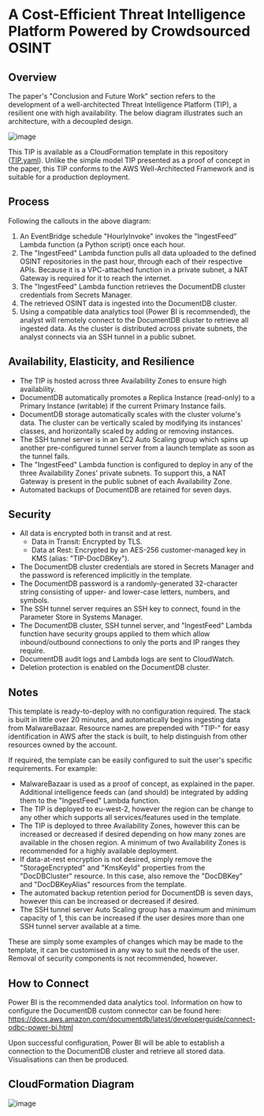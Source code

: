 # A Cost-Efficient Threat Intelligence Platform Powered by Crowdsourced OSINT
## Overview
The paper's "Conclusion and Future Work" section refers to the development of a well-architected Threat Intelligence Platform (TIP), a resilient one with high availability. The below diagram illustrates such an architecture, with a decoupled design.

![image](https://github.com/AlphaKiloDelta/A-Cost-Efficient-Threat-Intelligence-Platform-Powered-by-Crowdsourced-OSINT/assets/68220964/4e479341-8d33-46e7-8014-0ccf0d47c047)

This TIP is available as a CloudFormation template in this repository ([TIP.yaml](https://github.com/AlphaKiloDelta/A-Cost-Efficient-Threat-Intelligence-Platform-Powered-by-Crowdsourced-OSINT/blob/main/TIP.yaml)). Unlike the simple model TIP presented as a proof of concept in the paper, this TIP conforms to the AWS Well-Architected Framework and is suitable for a production deployment.

## Process
Following the callouts in the above diagram:
1) An EventBridge schedule "HourlyInvoke" invokes the "IngestFeed" Lambda function (a Python script) once each hour.
2) The "IngestFeed" Lambda function pulls all data uploaded to the defined OSINT repositories in the past hour, through each of their respective APIs. Because it is a VPC-attached function in a private subnet, a NAT Gateway is required for it to reach the internet.
3) The "IngestFeed" Lambda function retrieves the DocumentDB cluster credentials from Secrets Manager.
4) The retrieved OSINT data is ingested into the DocumentDB cluster.
5) Using a compatible data analytics tool (Power BI is recommended), the analyst will remotely connect to the DocumentDB cluster to retrieve all ingested data. As the cluster is distributed across private subnets, the analyst connects via an SSH tunnel in a public subnet.

## Availability, Elasticity, and Resilience
- The TIP is hosted across three Availability Zones to ensure high availability.
- DocumentDB automatically promotes a Replica Instance (read-only) to a Primary Instance (writable) if the current Primary Instance fails.
- DocumentDB storage automatically scales with the cluster volume's data. The cluster can be vertically scaled by modifying its instances' classes, and horizontally scaled by adding or removing instances.
- The SSH tunnel server is in an EC2 Auto Scaling group which spins up another pre-configured tunnel server from a launch template as soon as the tunnel fails.
- The "IngestFeed" Lambda function is configured to deploy in any of the three Availability Zones' private subnets. To support this, a NAT Gateway is present in the public subnet of each Availability Zone.
- Automated backups of DocumentDB are retained for seven days.

## Security
- All data is encrypted both in transit and at rest.
  - Data in Transit: Encrypted by TLS.
  - Data at Rest: Encrypted by an AES-256 customer-managed key in KMS (alias: "TIP-DocDBKey").
- The DocumentDB cluster credentials are stored in Secrets Manager and the password is referenced implicitly in the template.
- The DocumentDB password is a randomly-generated 32-character string consisting of upper- and lower-case letters, numbers, and symbols.
- The SSH tunnel server requires an SSH key to connect, found in the Parameter Store in Systems Manager.
- The DocumentDB cluster, SSH tunnel server, and "IngestFeed" Lambda function have security groups applied to them which allow inbound/outbound connections to only the ports and IP ranges they require.
- DocumentDB audit logs and Lambda logs are sent to CloudWatch.
- Deletion protection is enabled on the DocumentDB cluster.

## Notes
This template is ready-to-deploy with no configuration required. The stack is built in little over 20 minutes, and automatically begins ingesting data from MalwareBazaar. Resource names are prepended with "TIP-" for easy identification in AWS after the stack is built, to help distinguish from other resources owned by the account.

If required, the template can be easily configured to suit the user's specific requirements. For example:
- MalwareBazaar is used as a proof of concept, as explained in the paper. Additional intelligence feeds can (and should) be integrated by adding them to the "IngestFeed" Lambda function.
- The TIP is deployed to eu-west-2, however the region can be change to any other which supports all services/features used in the template.
- The TIP is deployed to three Availability Zones, however this can be increased or decreased if desired depending on how many zones are available in the chosen region. A minimum of two Availability Zones is recommended for a highly available deployment.
- If data-at-rest encryption is not desired, simply remove the "StorageEncrypted" and "KmsKeyId" properties from the "DocDBCluster" resource. In this case, also remove the "DocDBKey" and "DocDBKeyAlias" resources from the template.
- The automated backup retention period for DocumentDB is seven days, however this can be increased or decreased if desired.
- The SSH tunnel server Auto Scaling group has a maximum and minimum capacity of 1, this can be increased if the user desires more than one SSH tunnel server available at a time.

These are simply some examples of changes which may be made to the template, it can be customised in any way to suit the needs of the user. Removal of security components is not recommended, however.

## How to Connect
Power BI is the recommended data analytics tool. Information on how to configure the DocumentDB custom connector can be found here: https://docs.aws.amazon.com/documentdb/latest/developerguide/connect-odbc-power-bi.html

Upon successful configuration, Power BI will be able to establish a connection to the DocumentDB cluster and retrieve all stored data. Visualisations can then be produced.

## CloudFormation Diagram

![image](https://github.com/AlphaKiloDelta/A-Cost-Efficient-Threat-Intelligence-Platform-Powered-by-Crowdsourced-OSINT/assets/68220964/d252f869-c79a-4f46-be29-ec6b3166fa48)
